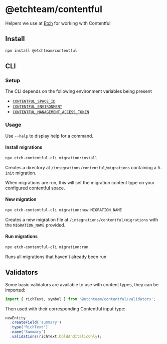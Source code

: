 # @etchteam/contentful

Helpers we use at [Etch](https://etch.co) for working with Contentful

## Install

```bash
npm install @etchteam/contentful
```

## CLI

### Setup

The CLI depends on the following environment variables being present

- [`CONTENTFUL_SPACE_ID`](https://www.contentful.com/help/find-space-id/)
- [`CONTENTFUL_ENVIRONMENT`](https://www.contentful.com/developers/docs/concepts/multiple-environments/)
- [`CONTENTFUL_MANAGEMENT_ACCESS_TOKEN`](https://www.contentful.com/developers/docs/references/authentication/#getting-a-personal-access-token)

### Usage

Use `--help` to display help for a command.

#### Install migrations

```bash
npx etch-contentful-cli migration:install
```

Creates a directory at `/integrations/contentful/migrations` containing a `0-init` migration.

When migrations are run, this will set the migration content type on your configured contentful space.

#### New migration

```bash
npx etch-contentful-cli migration:new MIGRATION_NAME
```

Creates a new migration file at `/integrations/contentful/migrations` with the `MIGRATION_NAME` provided.

#### Run migrations

```bash
npx etch-contentful-cli migration:run
```

Runs all migrations that haven't already been run

## Validators

Some basic validators are available to use with content types, they can be imported:

```javascript
import { richText, symbol } from '@etchteam/contentful/validators';
```

Then used with their corresponding Contentful input type:

```javascript
newEntity
  .createField('summary')
  .type('RichText')
  .name('Summary')
  .validations(richText.boldAndItalicOnly);
```
